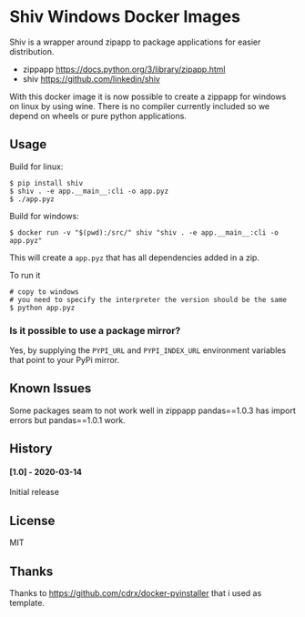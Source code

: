 # Shiv Windows Docker Images

Shiv is a wrapper around zipapp to package applications for easier
distribution.

- zippapp https://docs.python.org/3/library/zipapp.html
- shiv https://github.com/linkedin/shiv

With this docker image it is now possible to create a zippapp for windows on
linux by using wine. There is no compiler currently included so we depend on
wheels or pure python applications.

## Usage

Build for linux:

```
$ pip install shiv
$ shiv . -e app.__main__:cli -o app.pyz
$ ./app.pyz
```

Build for windows:

```
$ docker run -v "$(pwd):/src/" shiv "shiv . -e app.__main__:cli -o app.pyz"
```

This will create a `app.pyz` that has all dependencies added in a zip.

To run it 

```
# copy to windows
# you need to specify the interpreter the version should be the same
$ python app.pyz
```

### Is it possible to use a package mirror?

Yes, by supplying the `PYPI_URL` and `PYPI_INDEX_URL` environment variables that point to your PyPi mirror.

## Known Issues

Some packages seam to not work well in zippapp pandas==1.0.3 has import errors
but pandas==1.0.1 work.

## History

#### [1.0] - 2020-03-14
Initial release


## License

MIT

## Thanks

Thanks to https://github.com/cdrx/docker-pyinstaller that i used as template.
